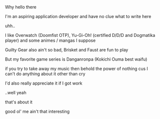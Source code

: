 Why hello there

I'm an aspiring application developer and have no clue what to write here

uhh..

I like Overwatch (Doomfist OTP), Yu-Gi-Oh! (certified D/D/D and Dogmatika player) and some animes / mangas I suppose

Guilty Gear also ain't so bad, Brisket and Faust are fun to play

But my favorite game series is Danganronpa (Kokichi Ouma best waifu)

if you try to take away my music then behold the power of nothing cus I can't do anything about it other than cry

I'd also really appreciate it if I got work

..well yeah 

that's about it

good ol' me ain't that interesting
